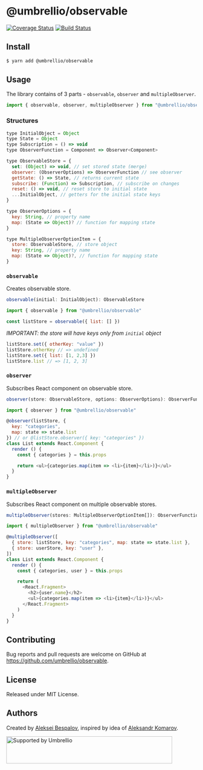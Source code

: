 # @umbrellio/observable

[![Coverage Status](https://coveralls.io/repos/github/umbrellio/observable/badge.svg?branch=master)](https://coveralls.io/github/umbrellio/observable?branch=master)
[![Build Status](https://travis-ci.com/umbrellio/observable.svg?branch=master)](https://travis-ci.com/umbrellio/observable)

## Install

```sh
$ yarn add @umbrellio/observable
```

## Usage

The library contains of 3 parts - `observable`, `observer` and `multipleObserver`.

```js
import { observable, observer, multipleObserver } from "@umbrellio/observable"
```

### Structures

```js
type InitialObject = Object
type State = Object
type Subscription = () => void
type ObserverFunction = Component => Observer<Component>

type ObservableStore = {
  set: (Object) => void, // set stored state (merge)
  observer: (ObserverOptions) => ObserverFunction // see observer
  getState: () => State, // returns current state
  subscribe: (Function) => Subscription, // subscribe on changes
  reset: () => void, // reset store to initial state
  ...InitialObject, // getters for the initial state keys
}

type ObserverOptions = {
  key: String, // property name
  map: (State => Object)? // function for mapping state
}

type MultipleObserverOptionItem = {
  store: ObservableStore, // store object
  key: String, // property name
  map: (State => Object)?, // function for mapping state
}
```

### `observable`

Creates observable store.

```js
observable(initial: InitialObject): ObservableStore
```

```js
import { observable } from "@umbrellio/observable"

const listStore = observable({ list: [] })
```

*IMPORTANT: the store will have keys only from `initial` object*

```js
listStore.set({ otherKey: "value" })
listStore.otherKey // => undefined
listStore.set({ list: [1, 2,3] })
listStore.list // => [1, 2, 3]
```

### `observer`

Subscribes React component on observable store.

```js
observer(store: ObservableStore, options: ObserverOptions): ObserverFunction
```

```js
import { observer } from "@umbrellio/observable"

@observer(listStore, {
  key: "categories",
  map: state => state.list
}) // or @listStore.observer({ key: "categories" })
class List extends React.Component {
  render () {
    const { categories } = this.props

    return <ul>{categories.map(item => <li>{item}</li>)}</ul>
  }
}
```

### `multipleObserver`

Subscribes React component on multiple observable stores.

```js
multipleObserver(stores: MultipleObserverOptionItem[]): ObserverFunction
```

```js
import { multipleObserver } from "@umbrellio/observable"

@multipleObserver([
  { store: listStore, key: "categories", map: state => state.list },
  { store: userStore, key: "user" },
])
class List extends React.Component {
  render () {
    const { categories, user } = this.props

    return (
      <React.Fragment>
        <h2>{user.name}</h2>
        <ul>{categories.map(item => <li>{item}</li>)}</ul>
      </React.Fragment>
    )
  }
}
```

## Contributing

Bug reports and pull requests are welcome on GitHub at https://github.com/umbrellio/observable.

## License

Released under MIT License.

## Authors

Created by [Aleksei Bespalov](https://github.com/nulldef),
inspired by idea of [Aleksandr Komarov](https://github.com/akxcv).

<a href="https://github.com/umbrellio/">
<img style="float: left;" src="https://umbrellio.github.io/Umbrellio/supported_by_umbrellio.svg" alt="Supported by Umbrellio" width="439" height="72">
</a>
